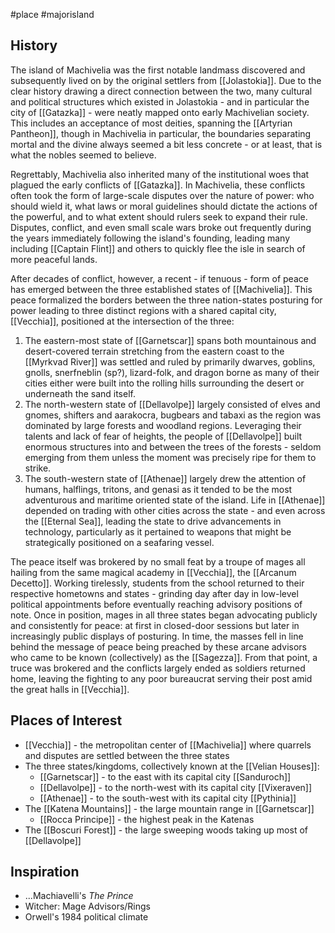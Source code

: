 #place #majorisland
## History
The island of Machivelia was the first notable landmass discovered and subsequently lived on by the original settlers from [[Jolastokia]]. Due to the clear history drawing a direct connection between the two, many cultural and political structures which existed in Jolastokia - and in particular the city of [[Gatazka]] - were neatly mapped onto early Machivelian society. This includes an acceptance of most deities, spanning the [[Artyrian Pantheon]], though in Machivelia in particular, the boundaries separating mortal and the divine always seemed a bit less concrete - or at least, that is what the nobles seemed to believe.

Regrettably, Machivelia also inherited many of the institutional woes that plagued the early conflicts of [[Gatazka]]. In Machivelia, these conflicts often took the form of large-scale disputes over the nature of power: who should wield it, what laws or moral guidelines should dictate the actions of the powerful, and to what extent should rulers seek to expand their rule. Disputes, conflict, and even small scale wars broke out frequently during the years immediately following the island's founding, leading many including [[Captain Flint]] and others to quickly flee the isle in search of more peaceful lands. 

After decades of conflict, however, a recent - if tenuous - form of peace has emerged between the three established states of [[Machivelia]]. This peace formalized the borders between the three nation-states posturing for power leading to three distinct regions with a shared capital city, [[Vecchia]], positioned at the intersection of the three:
1. The eastern-most state of [[Garnetscar]] spans both mountainous and desert-covered terrain stretching from the eastern coast to the [[Myrkvad River]] was settled and ruled by primarily dwarves, goblins, gnolls, snerfneblin (sp?), lizard-folk, and dragon borne as many of their cities either were built into the rolling hills surrounding the desert or underneath the sand itself. 
2. The north-western state of [[Dellavolpe]] largely consisted of elves and gnomes, shifters and aarakocra, bugbears and tabaxi as the region was dominated by large forests and woodland regions. Leveraging their talents and lack of fear of heights, the people of [[Dellavolpe]] built enormous structures into and between the trees of the forests - seldom emerging from them unless the moment was precisely ripe for them to strike.
3. The south-western state of [[Athenae]] largely drew the attention of humans, halflings, tritons, and genasi as it tended to be the most adventurous and maritime oriented state of the island. Life in [[Athenae]] depended on trading with other cities across the state - and even across the [[Eternal Sea]], leading the state to drive advancements in technology, particularly as it pertained to weapons that might be strategically positioned on a seafaring vessel. 

The peace itself was brokered by no small feat by a troupe of mages all hailing from the same magical academy in [[Vecchia]], the [[Arcanum Decetto]]. Working tirelessly, students from the school returned to their respective hometowns and states - grinding day after day in low-level political appointments before eventually reaching advisory positions of note. Once in position, mages in all three states began advocating publicly and consistently for peace: at first in closed-door sessions but later in increasingly public displays of posturing. In time, the masses fell in line behind the message of peace being preached by these arcane advisors who came to be known (collectively) as the [[Sagezza]]. From that point, a truce was brokered and the conflicts largely ended as soldiers returned home, leaving the fighting to any poor bureaucrat serving their post amid the great halls in [[Vecchia]].
## Places of Interest
- [[Vecchia]] - the metropolitan center of [[Machivelia]] where quarrels and disputes are settled between the three states
- The three states/kingdoms, collectively known at the [[Velian Houses]]:
	- [[Garnetscar]] - to the east with its capital city [[Sanduroch]]
	- [[Dellavolpe]] - to the north-west with its capital city [[Vixeraven]]
	- [[Athenae]] - to the south-west with its capital city [[Pythinia]]
- The [[Katena Mountains]] - the large mountain range in [[Garnetscar]]
	- [[Rocca Principe]] - the highest peak in the Katenas
- The [[Boscuri Forest]] - the large sweeping woods taking up most of [[Dellavolpe]]
## Inspiration
- ...Machiavelli's _The Prince_
-  Witcher: Mage Advisors/Rings
- Orwell's 1984 political climate
